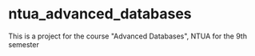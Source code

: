 # ntua_advanced_databases
This is a project for the course "Advanced Databases", NTUA for the 9th semester 
